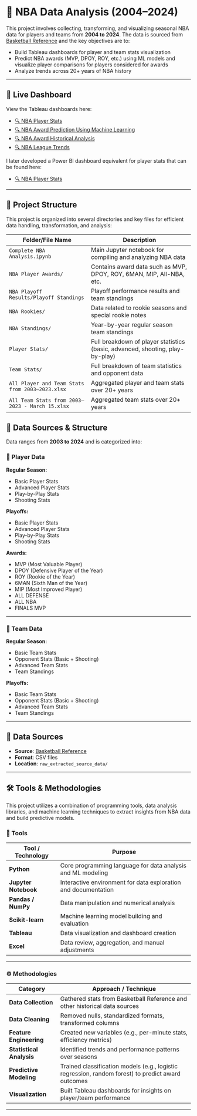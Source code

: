 # 🏀 NBA Data Analysis (2004–2024)

This project involves collecting, transforming, and visualizing seasonal NBA data for players and teams from **2004 to 2024**. The data is sourced from [Basketball Reference](https://www.basketball-reference.com/) and the key objectives are to:

- Build Tableau dashboards for player and team stats visualization  
- Predict NBA awards (MVP, DPOY, ROY, etc.) using ML models and visualize player comparisons for players considered for awards
- Analyze trends across 20+ years of NBA history  

---

## 🔗 Live Dashboard

View the Tableau dashboards here:  
- [🔍 NBA Player Stats](https://public.tableau.com/app/profile/carey.harrell/viz/NBAPlayerAnalysis_17104712376710/PlayerOverTime)
- [🔍 NBA Award Prediction Using Machine Learning](https://public.tableau.com/app/profile/carey.harrell/viz/NBAAwardsPrediction/PlayerOverTime)
- [🔍 NBA Award Historical Analysis](https://public.tableau.com/app/profile/carey.harrell/viz/NBAAwardsAnalysis/PlayerOverTime)
- [🔍 NBA League Trends](https://public.tableau.com/app/profile/carey.harrell/viz/NBALeagueTrends/PlayerOverTime)

I later developed a Power BI dashboard equivalent for player stats that can be found here:
- [🔍 NBA Player Stats](https://app.powerbi.com/view?r=eyJrIjoiODU1MjE2MGQtOTk1ZC00N2UwLTk5ZTUtMTMwZTUxOTFkMzJjIiwidCI6IjljZjNkNGIxLTBiZTYtNGI4NS1iOTVkLWY4NjRkMmUxN2Q2OCIsImMiOjF9)

---

## 📁 Project Structure

This project is organized into several directories and key files for efficient data handling, transformation, and analysis:

| Folder/File Name                            | Description                                                                 |
|--------------------------------------------|-----------------------------------------------------------------------------|
| `Complete NBA Analysis.ipynb`              | Main Jupyter notebook for compiling and analyzing NBA data                 |
| `NBA Player Awards/`                        | Contains award data such as MVP, DPOY, ROY, 6MAN, MIP, All-NBA, etc.       |
| `NBA Playoff Results/Playoff Standings`    | Playoff performance results and team standings                             |
| `NBA Rookies/`                              | Data related to rookie seasons and special rookie notes                    |
| `NBA Standings/`                            | Year-by-year regular season team standings                                 |
| `Player Stats/`                             | Full breakdown of player statistics (basic, advanced, shooting, play-by-play) |
| `Team Stats/`                               | Full breakdown of team statistics and opponent data                        |
| `All Player and Team Stats from 2003–2023.xlsx` | Aggregated player and team stats over 20+ years                            |
| `All Team Stats from 2003–2023 - March 15.xlsx` | Aggregated team stats over 20+ years                            |

## 🧠 Data Sources & Structure

Data ranges from **2003 to 2024** and is categorized into:

### 🔹 Player Data

**Regular Season:**
- Basic Player Stats  
- Advanced Player Stats  
- Play-by-Play Stats  
- Shooting Stats  

**Playoffs:**
- Basic Player Stats  
- Advanced Player Stats  
- Play-by-Play Stats  
- Shooting Stats  

**Awards:**
- MVP (Most Valuable Player)  
- DPOY (Defensive Player of the Year)  
- ROY (Rookie of the Year)  
- 6MAN (Sixth Man of the Year)  
- MIP (Most Improved Player)  
- ALL DEFENSE  
- ALL NBA  
- FINALS MVP  

---

### 🔹 Team Data

**Regular Season:**
- Basic Team Stats  
- Opponent Stats (Basic + Shooting)  
- Advanced Team Stats  
- Team Standings  

**Playoffs:**
- Basic Team Stats  
- Opponent Stats (Basic + Shooting)  
- Advanced Team Stats  
- Team Standings  

---

## 💾 Data Sources

- **Source**: [Basketball Reference](https://www.basketball-reference.com/)
- **Format**: CSV files
- **Location**: `raw_extracted_source_data/`

---

## 🛠️ Tools & Methodologies

This project utilizes a combination of programming tools, data analysis libraries, and machine learning techniques to extract insights from NBA data and build predictive models.

### 🧰 Tools

| Tool / Technology   | Purpose                                                        |
|---------------------|----------------------------------------------------------------|
| **Python**          | Core programming language for data analysis and ML modeling   |
| **Jupyter Notebook**| Interactive environment for data exploration and documentation|
| **Pandas / NumPy**  | Data manipulation and numerical analysis                      |
| **Scikit-learn**    | Machine learning model building and evaluation                |
| **Tableau**         | Data visualization and dashboard creation                     |
| **Excel**           | Data review, aggregation, and manual adjustments              |

---

### ⚙️ Methodologies

| Category                 | Approach / Technique                                                  |
|--------------------------|----------------------------------------------------------------------|
| **Data Collection**       | Gathered stats from Basketball Reference and other historical data sources |
| **Data Cleaning**         | Removed nulls, standardized formats, transformed columns             |
| **Feature Engineering**   | Created new variables (e.g., per-minute stats, efficiency metrics)    |
| **Statistical Analysis**  | Identified trends and performance patterns over seasons              |
| **Predictive Modeling**   | Trained classification models (e.g., logistic regression, random forest) to predict award outcomes |
| **Visualization**         | Built Tableau dashboards for insights on player/team performance     |


---


